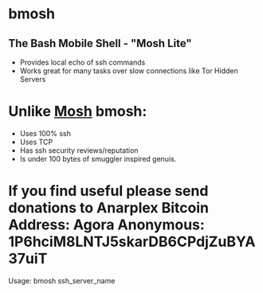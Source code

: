 bmosh
=====

## The Bash Mobile Shell - "Mosh Lite"

- Provides local echo of ssh commands
- Works great for many tasks over slow connections like Tor Hidden Servers

# Unlike [Mosh](https://github.com/keithw/mosh) bmosh:
- Uses 100% ssh
- Uses TCP
- Has ssh security reviews/reputation
- Is under 100 bytes of smuggler inspired genuis.

# If you find useful please send donations to Anarplex Bitcoin Address: Agora Anonymous: 1P6hciM8LNTJ5skarDB6CPdjZuBYA37uiT 


Usage: bmosh ssh_server_name

